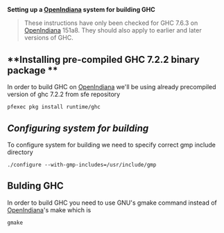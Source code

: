 ##
**Setting up a [OpenIndiana](building/preparation/open-indiana) system for building GHC**


>
>
> These instructions have only been checked for GHC 7.6.3 on [OpenIndiana](building/preparation/open-indiana) 151a8. They should also apply to earlier and later versions of GHC. 
>
>

## **Installing pre-compiled GHC 7.2.2 binary package **



In order to build GHC on [OpenIndiana](building/preparation/open-indiana) we'll be using already precompiled version of ghc 7.2.2 from sfe repository


```wiki
pfexec pkg install runtime/ghc 
```

## *Configuring system for building*



To configure system for building we need to specify correct gmp include directory


```wiki
./configure --with-gmp-includes=/usr/include/gmp
```

## **Bulding GHC**



In order to build GHC you need to use GNU's gmake command instead of [OpenIndiana](building/preparation/open-indiana)'s make which is


```wiki
gmake
```